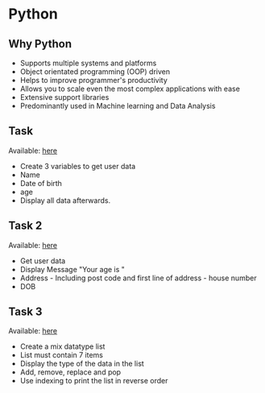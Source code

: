 # Python

## Why Python

- Supports multiple systems and platforms
- Object orientated programming (OOP) driven
- Helps to improve programmer's productivity
- Allows you to scale even the most complex applications with ease
- Extensive support libraries
- Predominantly used in Machine learning and Data Analysis

## Task

Available: [here](https://github.com/deviljin112/Python-Task-1)

- Create 3 variables to get user data
- Name
- Date of birth
- age
- Display all data afterwards.

## Task 2

Available: [here](https://github.com/deviljin112/Python-Task-2)

- Get user data
- Display Message "Your age is "
- Address - Including post code and first line of address - house number
- DOB

## Task 3

Available: [here](https://github.com/deviljin112/Python-Task-3)

- Create a mix datatype list
- List must contain 7 items
- Display the type of the data in the list
- Add, remove, replace and pop
- Use indexing to print the list in reverse order
